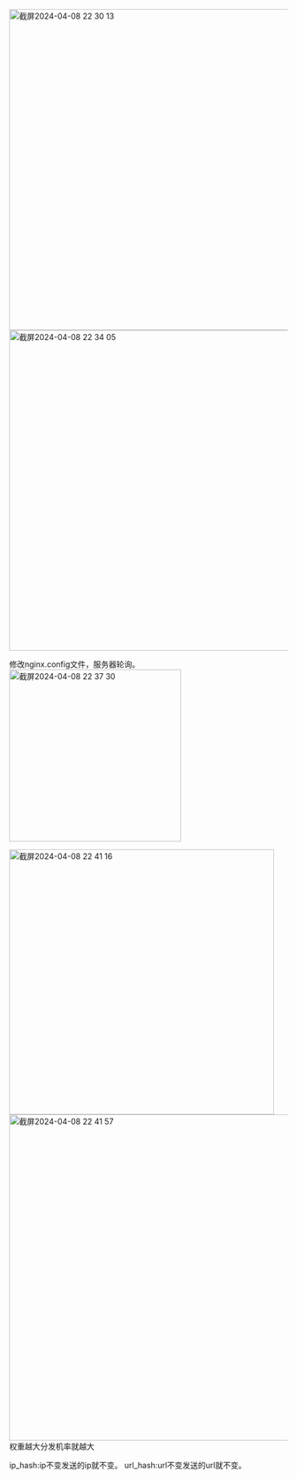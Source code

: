 <img width="580" alt="截屏2024-04-08 22 30 13" src="https://github.com/xkong-study/reggie_delivery_note/assets/100473178/944024b2-6c13-40e6-8587-6bd4994e02af">

<img width="579" alt="截屏2024-04-08 22 34 05" src="https://github.com/xkong-study/reggie_delivery_note/assets/100473178/239b4725-b3cc-44c9-8192-a2b03220263a">

修改nginx.config文件，服务器轮询。   
<img width="311" alt="截屏2024-04-08 22 37 30" src="https://github.com/xkong-study/reggie_delivery_note/assets/100473178/bf9ec0e6-2553-46fe-8eb3-c37b257f8c36">

<img width="479" alt="截屏2024-04-08 22 41 16" src="https://github.com/xkong-study/reggie_delivery_note/assets/100473178/1d94739d-6be3-4eb6-8bbd-bdc4fc60a35d">

<img width="589" alt="截屏2024-04-08 22 41 57" src="https://github.com/xkong-study/reggie_delivery_note/assets/100473178/55fc7f71-1239-4261-8489-3ce875b67853">
权重越大分发机率就越大     

ip_hash:ip不变发送的ip就不变。 url_hash:url不变发送的url就不变。   
